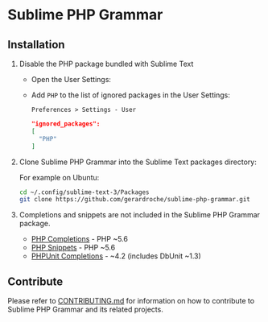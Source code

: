 Sublime PHP Grammar
===================

Installation
------------

1. Disable the PHP package bundled with Sublime Text

   - Open the User Settings:
   - Add `PHP` to the list of ignored packages in the User Settings:

     `Preferences > Settings - User`

     ```json
     "ignored_packages":
     [
       "PHP"
     ]
     ```

2. Clone Sublime PHP Grammar into the Sublime Text packages directory:

   For example on Ubuntu:

   ```sh
   cd ~/.config/sublime-text-3/Packages
   git clone https://github.com/gerardroche/sublime-php-grammar.git
   ```

3. Completions and snippets are not included in the Sublime PHP Grammar package.

   - [PHP Completions](https://github.com/gerardroche/sublime-phpck.git) - PHP ~5.6
   - [PHP Snippets](https://github.com/gerardroche/sublime-php-snippets.git) - PHP ~5.6
   - [PHPUnit Completions](https://github.com/gerardroche/sublime-phpunitck.git) - ~4.2 (includes DbUnit ~1.3)

Contribute
----------

Please refer to [CONTRIBUTING.md](CONTRIBUTING.md) for information on how to
contribute to Sublime PHP Grammar and its related projects.
